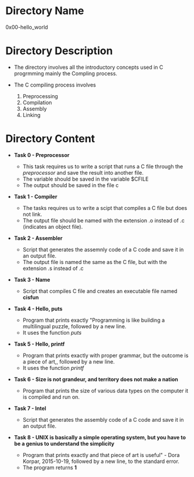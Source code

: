 # Directory Name

0x00-hello_world

# Directory Description 

* The directory involves all the introductory concepts used in C progrmming mainly the Compling process.

* The C compiling process involves
	1. Preprocessing
	2. Compilation
	3. Assembly
	4. Linking

# Directory Content

* **Task 0 - Preprocessor**

	* This task requires us to write a script that runs a C file through the *preprocessor* and save the result into another file.
	* The variable should be saved in the variable $CFILE
	* The output should be saved in the file c

* **Task 1 - Compiler**

	* The tasks requires us to write a scipt that compiles a C file but does not link.
	* The output file should be named with the extension .o instead of .c (indicates an object file).

* **Task 2 - Assembler**

	* Script that generates the assemnly code of a C code and save it in an output file.
	* The output file is named the same as the C file, but with the extension .s instead of .c

* **Task 3 - Name**

	* Script that compiles C file and creates an executable file named **cisfun**

* **Task 4 - Hello, puts**

	* Program that prints exactly "Programming is like building a multilingual puzzle, followed by a new line.
	* It uses the function *puts*

* **Task 5 - Hello, printf**

	* Program that prints exactly with proper grammar, but the outcome is a piece of art,, followed by a new line.
	* It uses the function *printf*

* **Task 6 - Size is not grandeur, and territory does not make a nation**

	* Program that prints the size of various data types on the computer it is compiled and run on.

* **Task 7 - Intel**

	* Script that generates the assembly code of a C code and save it in an output file.

* **Task 8 - UNIX is basically a simple operating system, but you have to be a genius to understand the simplicity**

	* Program that prints exactly and that piece of art is useful" - Dora Korpar, 2015-10-19, followed by a new line, to the standard error.
	* The program returns **1**
